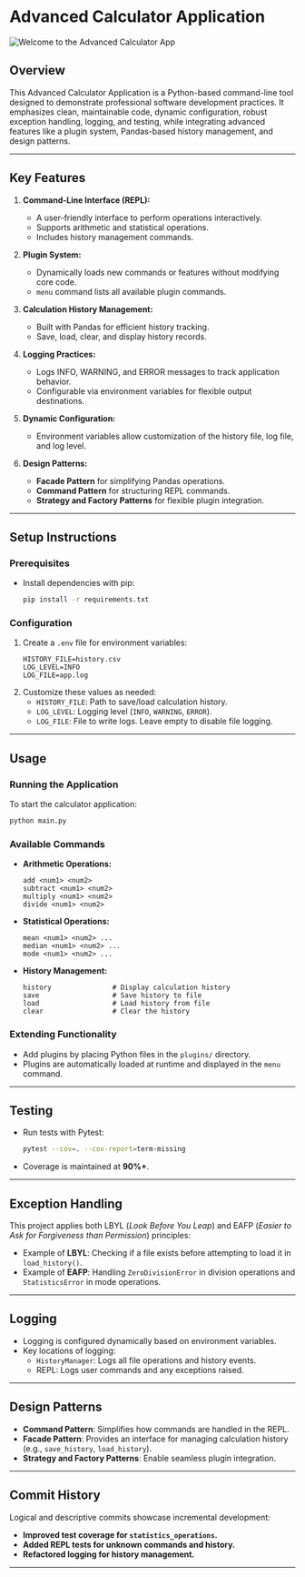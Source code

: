 # **Advanced Calculator Application**

![Welcome to the Advanced Calculator App](https://wallpapersok.com/images/hd/cool-calculator-with-formulas-gy7fwb9k68gum8hc.jpg)

## **Overview**
This Advanced Calculator Application is a Python-based command-line tool designed to demonstrate professional software development practices. It emphasizes clean, maintainable code, dynamic configuration, robust exception handling, logging, and testing, while integrating advanced features like a plugin system, Pandas-based history management, and design patterns.

---

## **Key Features**
1. **Command-Line Interface (REPL):**
   - A user-friendly interface to perform operations interactively.
   - Supports arithmetic and statistical operations.
   - Includes history management commands.

2. **Plugin System:**
   - Dynamically loads new commands or features without modifying core code.
   - `menu` command lists all available plugin commands.

3. **Calculation History Management:**
   - Built with Pandas for efficient history tracking.
   - Save, load, clear, and display history records.

4. **Logging Practices:**
   - Logs INFO, WARNING, and ERROR messages to track application behavior.
   - Configurable via environment variables for flexible output destinations.

5. **Dynamic Configuration:**
   - Environment variables allow customization of the history file, log file, and log level.

6. **Design Patterns:**
   - **Facade Pattern** for simplifying Pandas operations.
   - **Command Pattern** for structuring REPL commands.
   - **Strategy and Factory Patterns** for flexible plugin integration.

---

## **Setup Instructions**
### **Prerequisites**
- Install dependencies with pip:
  ```bash
  pip install -r requirements.txt
  ```

### **Configuration**
1. Create a `.env` file for environment variables:
   ```plaintext
   HISTORY_FILE=history.csv
   LOG_LEVEL=INFO
   LOG_FILE=app.log
   ```
2. Customize these values as needed:
   - `HISTORY_FILE`: Path to save/load calculation history.
   - `LOG_LEVEL`: Logging level (`INFO`, `WARNING`, `ERROR`).
   - `LOG_FILE`: File to write logs. Leave empty to disable file logging.

---

## **Usage**
### **Running the Application**
To start the calculator application:
```bash
python main.py
```

### **Available Commands**
- **Arithmetic Operations:**
  ```plaintext
  add <num1> <num2>
  subtract <num1> <num2>
  multiply <num1> <num2>
  divide <num1> <num2>
  ```
- **Statistical Operations:**
  ```plaintext
  mean <num1> <num2> ...
  median <num1> <num2> ...
  mode <num1> <num2> ...
  ```
- **History Management:**
  ```plaintext
  history               # Display calculation history
  save                  # Save history to file
  load                  # Load history from file
  clear                 # Clear the history
  ```

### **Extending Functionality**
- Add plugins by placing Python files in the `plugins/` directory.
- Plugins are automatically loaded at runtime and displayed in the `menu` command.

---

## **Testing**
- Run tests with Pytest:
  ```bash
  pytest --cov=. --cov-report=term-missing
  ```
- Coverage is maintained at **90%+**.

---

## **Exception Handling**
This project applies both LBYL (*Look Before You Leap*) and EAFP (*Easier to Ask for Forgiveness than Permission*) principles:
- Example of **LBYL**: Checking if a file exists before attempting to load it in `load_history()`.
- Example of **EAFP**: Handling `ZeroDivisionError` in division operations and `StatisticsError` in mode operations.

---

## **Logging**
- Logging is configured dynamically based on environment variables.
- Key locations of logging:
  - `HistoryManager`: Logs all file operations and history events.
  - REPL: Logs user commands and any exceptions raised.

---

## **Design Patterns**
- **Command Pattern**: Simplifies how commands are handled in the REPL.
- **Facade Pattern**: Provides an interface for managing calculation history (e.g., `save_history`, `load_history`).
- **Strategy and Factory Patterns**: Enable seamless plugin integration.

---

## **Commit History**
Logical and descriptive commits showcase incremental development:
- **Improved test coverage for `statistics_operations`.**
- **Added REPL tests for unknown commands and history.**
- **Refactored logging for history management.**

---